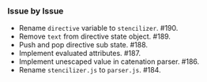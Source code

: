 ### Issue by Issue

 * Rename `directive` variable to `stencilizer`. #190.
 * Remove `text` from directive state object. #189.
 * Push and pop directive sub state. #188.
 * Implement evaluated attributes. #187.
 * Implement unescaped value in catenation parser. #186.
 * Rename `stencilizer.js` to `parser.js`. #184.
